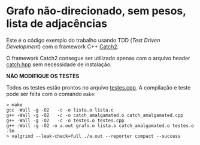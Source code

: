 
# Grafo não-direcionado, sem pesos, lista de adjacências

Este é o código exemplo do trabalho usando TDD (*Test Driven Development*) com o framework C++ [Catch2](https://github.com/catchorg/Catch2/tree/v2.x).

O framework Catch2 consegue ser utilizado apenas com o arquivo header [catch.hpp](catch.hpp) sem necessidade de instalação.

**NÃO MODIFIQUE OS TESTES** 

Todos os testes estão prontos no arquivo [testes.cpp](testes.cpp). A compilação e teste pode ser feita com o comando `make`:
```
> make
gcc -Wall -g -O2   -c -o lista.o lista.c
g++ -Wall -g -O2   -c -o catch_amalgamated.o catch_amalgamated.cpp
g++ -Wall -g -O2   -c -o testes.o testes.cpp
g++ -Wall -g -O2 -o a.out grafo.o lista.o catch_amalgamated.o testes.o -lm
> valgrind --leak-check=full ./a.out --reporter compact --success
```

